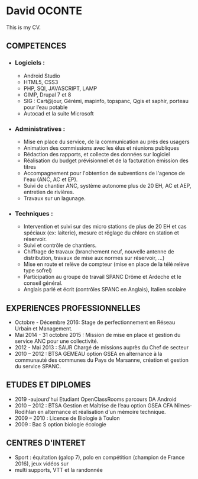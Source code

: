 # David OCONTE

This is my CV.

## COMPETENCES

  - ### Logiciels :

    - Android Studio
    - HTML5, CSS3
    - PHP, SQl, JAVASCRIPT, LAMP
    - GIMP,  Drupal 7 et 8
    - SIG : Cart@jour, Gérémi, mapinfo, topspanc, Qgis et saphir, porteau pour l’eau potable
    - Autocad et la suite Microsoft

- ### Administratives :

    - Mise en place du service, de la communication au prés des usagers
    - Animation des commissions avec les élus et réunions publiques
    - Rédaction des rapports, et collecte des données sur logiciel
    - Réalisation du budget prévisionnel et de la facturation émission des titres
    - Accompagnement pour l'obtention de subventions de l'agence de l'eau (ANC, AC et EP).
    - Suivi de chantier ANC, système autonome plus de 20 EH, AC et AEP, entretien de rivières.
    - Travaux sur un lagunage.
    
- ### Techniques :

    - Intervention et suivi sur des micro stations de plus de 20 EH et cas spéciaux (ex: laiterie), mesure et réglage du chlore en station et réservoir.
    - Suivi et contrôle de chantiers.
    - Chiffrage de travaux (branchement neuf, nouvelle antenne de distribution, travaux de mise aux normes sur réservoir, ...)
    - Mise en route et relève de compteur (mise en place de la télé relève type sofrel)
    - Participation au groupe de travail SPANC Drôme et Ardeche et le conseil général.
    - Anglais parlé et écrit (contrôles SPANC en Anglais), Italien scolaire

## EXPERIENCES PROFESSIONNELLES

- Octobre - Décembre 2016: Stage de perfectionnement en Réseau Urbain et Management.
- Mai 2014 - 31 octobre 2015 : Mission de mise en place et gestion du service ANC pour une collectivité.
- 2012 - Mai 2013 : SAUR Chargé de missions auprès du Chef de secteur
- 2010 – 2012 : BTSA GEMEAU option GSEA en alternance à la communauté des communes du Pays de Marsanne, création et gestion du service SPANC.

## ETUDES ET DIPLOMES

- 2019 -aujourd'hui Etudiant OpenClassRooms parcours DA Android
- 2010 – 2012 : BTSA Gestion et Maîtrise de l’eau option GSEA CFA Nîmes-Rodihlan en alternance et réalisation d'un mémoire technique.
- 2009 – 2010 : Licence de Biologie à Toulon
- 2009 : Bac S option biologie écologie

## CENTRES D'INTERET

- Sport : équitation (galop 7), polo en compétition (champion de France 2016), jeux vidéos sur
- multi supports, VTT et la randonnée
